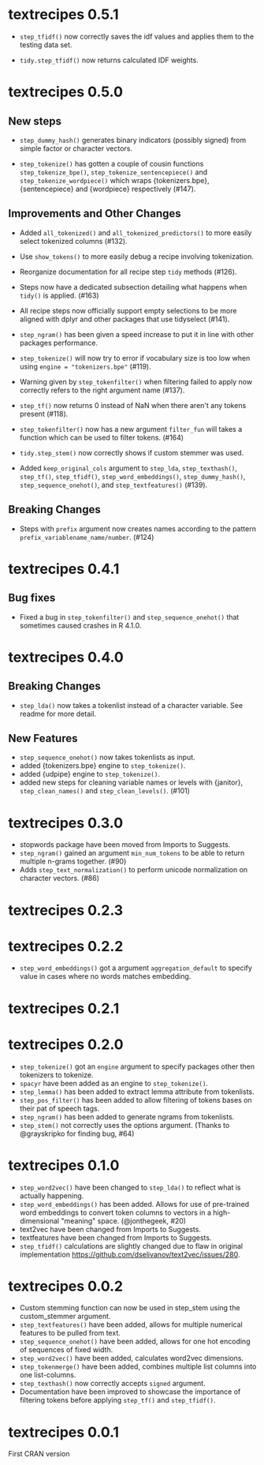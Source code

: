 # textrecipes 0.5.1

* `step_tfidf()` now correctly saves the idf values and applies them to the testing data set.

* `tidy.step_tfidf()` now returns calculated IDF weights.

# textrecipes 0.5.0

## New steps

* `step_dummy_hash()` generates binary indicators (possibly signed) from simple factor or character vectors. 

* `step_tokenize()` has gotten a couple of cousin functions `step_tokenize_bpe()`,  `step_tokenize_sentencepiece()` and `step_tokenize_wordpiece()` which wraps {tokenizers.bpe}, {sentencepiece} and {wordpiece} respectively (#147).

## Improvements and Other Changes

* Added `all_tokenized()` and `all_tokenized_predictors()` to more easily select tokenized columns (#132).

* Use `show_tokens()` to more easily debug a recipe involving tokenization.

* Reorganize documentation for all recipe step `tidy` methods (#126).

* Steps now have a dedicated subsection detailing what happens when `tidy()` is applied. (#163)

* All recipe steps now officially support empty selections to be more aligned with dplyr and other packages that use tidyselect (#141).

* `step_ngram()` has been given a speed increase to put it in line with other packages performance. 

* `step_tokenize()` will now try to error if vocabulary size is too low when using `engine = "tokenizers.bpe"` (#119).

* Warning given by `step_tokenfilter()` when filtering failed to apply now correctly refers to the right argument name (#137).

* `step_tf()` now returns 0 instead of NaN when there aren't any tokens present (#118).

* `step_tokenfilter()` now has a new argument `filter_fun` will takes a function which can be used to filter tokens. (#164)

* `tidy.step_stem()` now correctly shows if custom stemmer was used.

* Added `keep_original_cols` argument to `step_lda`, `step_texthash()`, `step_tf()`, `step_tfidf()`, `step_word_embeddings()`, `step_dummy_hash()`, `step_sequence_onehot()`, and `step_textfeatures()` (#139).

## Breaking Changes

* Steps with `prefix` argument now creates names according to the pattern `prefix_variablename_name/number`. (#124)

# textrecipes 0.4.1

## Bug fixes

* Fixed a bug in `step_tokenfilter()` and `step_sequence_onehot()` that sometimes caused crashes in R 4.1.0.

# textrecipes 0.4.0

## Breaking Changes

* `step_lda()` now takes a tokenlist instead of a character variable. See readme for more detail.

## New Features

* `step_sequence_onehot()` now takes tokenlists as input.
* added {tokenizers.bpe} engine to `step_tokenize()`.
* added {udpipe} engine to `step_tokenize()`.
* added new steps for cleaning variable names or levels with {janitor}, `step_clean_names()` and `step_clean_levels()`. (#101)

# textrecipes 0.3.0

* stopwords package have been moved from Imports to Suggests.
* `step_ngram()` gained an argument `min_num_tokens` to be able to return multiple n-grams together. (#90)
* Adds `step_text_normalization()` to perform unicode normalization on character vectors. (#86)

# textrecipes 0.2.3

# textrecipes 0.2.2

* `step_word_embeddings()` got a argument `aggregation_default` to specify value in cases where no words matches embedding.

# textrecipes 0.2.1

# textrecipes 0.2.0

* `step_tokenize()` got an `engine` argument to specify packages other then tokenizers to tokenize.
* `spacyr` have been added as an engine to `step_tokenize()`.
* `step_lemma()` has been added to extract lemma attribute from tokenlists.
* `step_pos_filter()` has been added to allow filtering of tokens bases on their pat of speech tags.
* `step_ngram()` has been added to generate ngrams from tokenlists.
* `step_stem()` not correctly uses the options argument. (Thanks to @grayskripko for finding bug, #64)

# textrecipes 0.1.0

* `step_word2vec()` have been changed to `step_lda()` to reflect what is actually happening.
* `step_word_embeddings()` has been added. Allows for use of pre-trained word embeddings to convert token columns to vectors in a high-dimensional "meaning" space. (@jonthegeek, #20)
* text2vec have been changed from Imports to Suggests.
* textfeatures have been changed from Imports to Suggests.
* `step_tfidf()` calculations are slightly changed due to flaw in original implementation https://github.com/dselivanov/text2vec/issues/280.

# textrecipes 0.0.2

* Custom stemming function can now be used in step_stem using the custom_stemmer argument.
* `step_textfeatures()` have been added, allows for multiple numerical features to be pulled from text.
* `step_sequence_onehot()` have been added, allows for one hot encoding of sequences of fixed width.
* `step_word2vec()` have been added, calculates word2vec dimensions.
* `step_tokenmerge()` have been added, combines multiple list columns into one list-columns.
* `step_texthash()` now correctly accepts `signed` argument.
* Documentation have been improved to showcase the importance of filtering tokens before applying `step_tf()` and `step_tfidf()`.

# textrecipes 0.0.1
 
First CRAN version
